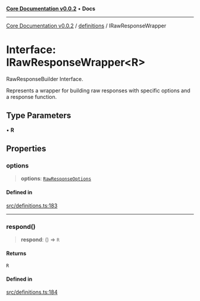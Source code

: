 [**Core Documentation v0.0.2**](../../README.md) • **Docs**

***

[Core Documentation v0.0.2](../../modules.md) / [definitions](../README.md) / IRawResponseWrapper

# Interface: IRawResponseWrapper\<R\>

RawResponseBuilder Interface.

Represents a wrapper for building raw responses with specific options and a response function.

## Type Parameters

• **R**

## Properties

### options

> **options**: [`RawResponseOptions`](RawResponseOptions.md)

#### Defined in

[src/definitions.ts:183](https://github.com/stonemjs/core/blob/aa2a76ee3b0b5f73fa20c9cec0decb9263cddbc2/src/definitions.ts#L183)

***

### respond()

> **respond**: () => `R`

#### Returns

`R`

#### Defined in

[src/definitions.ts:184](https://github.com/stonemjs/core/blob/aa2a76ee3b0b5f73fa20c9cec0decb9263cddbc2/src/definitions.ts#L184)
